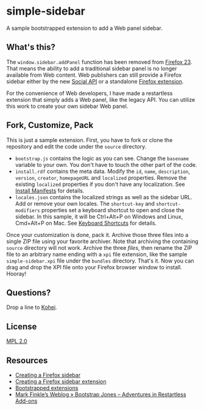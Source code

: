 # simple-sidebar

A sample bootstrapped extension to add a Web panel sidebar.

## What's this?

The `window.sidebar.addPanel` function has been removed from [Firefox 23](https://developer.mozilla.org/en-US/docs/Site_Compatibility_for_Firefox_23). That means the ability to add a traditional sidebar panel is no longer available from Web content. Web publishers can still provide a Firefox sidebar either by the new [Social API](https://developer.mozilla.org/en-US/docs/Social_API) or a standalone [Firefox extension](https://developer.mozilla.org/en-US/docs/Extensions).

For the convenience of Web developers, I have made a restartless extension that simply adds a Web panel, like the legacy API. You can utilize this work to create your own sidebar Web panel.

## Fork, Customize, Pack

This is just a sample extension. First, you have to fork or clone the repository and edit the code under the `source` directory.

* `bootstrap.js` contains the logic as you can see. Change the `basename` variable to your own. You don't have to touch the other part of the code.
* `install.rdf` contains the meta data. Modify the `id`, `name`, `description`, `version`, `creator`, `homepageURL` and `localized`  properties. Remove the existing `localized` properties if you don't have any localization. See [Install Manifests](https://developer.mozilla.org/en-US/docs/Install_Manifests) for details.
* `locales.json` contains the localized strings as well as the sidebar URL. Add or remove your own locales. The `shortcut-key` and `shortcut-modifiers` properties set a keyboard shortcut to open and close the sidebar. In this sample, it will be Ctrl+Alt+P on Windows and Linux, Cmd+Alt+P on Mac. See [Keyboard Shortcuts](https://developer.mozilla.org/en-US/docs/XUL/Tutorial/Keyboard_Shortcuts) for details.

Once your customization is done, pack it. Archive those three files into a single ZIP file using your favorite archiver. Note that archiving the containing `source` directory will not work. Archive the three *files*, then rename the ZIP file to an arbitrary name ending with a `xpi` file extension, like the sample `simple-sidebar.xpi` file under the `bundles` directory. That's it. Now you can drag and drop the XPI file onto your Firefox browser window to install. Hooray!

## Questions?

Drop a line to [Kohei](https://github.com/kyoshino).

## License

[MPL 2.0](http://www.mozilla.org/MPL/2.0/)

## Resources

* [Creating a Firefox sidebar](https://developer.mozilla.org/en-US/docs/Creating_a_Firefox_sidebar)
* [Creating a Firefox sidebar extension](https://developer.mozilla.org/en-US/docs/Creating_a_Firefox_sidebar_extension)
* [Bootstrapped extensions](https://developer.mozilla.org/en-US/docs/Extensions/Bootstrapped_extensions)
* [Mark Finkle’s Weblog » Bootstrap Jones – Adventures in Restartless Add-ons](http://starkravingfinkle.org/blog/2011/01/bootstrap-jones-adventures-in-restartless-add-ons/)
